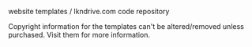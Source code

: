 website templates / lkndrive.com code repository  

Copyright information for the templates can't be altered/removed unless purchased. Visit them for more information. 


